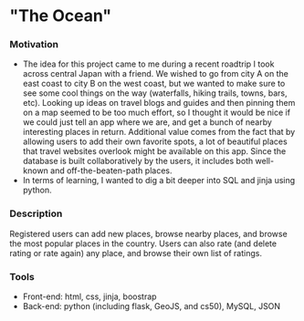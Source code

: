 # "The Ocean"

### Motivation
- The idea for this project came to me during a recent roadtrip I took across central Japan with a friend. We wished to go from city A on the east coast to city B on the west coast, but we wanted to make sure to see some cool things on the way (waterfalls, hiking trails, towns, bars, etc). Looking up ideas on travel blogs and guides and then pinning them on a map seemed to be too much effort, so I thought it would be nice if we could just tell an app where we are, and get a bunch of nearby interesting places in return. Additional value comes from the fact that by allowing users to add their own favorite spots, a lot of beautiful places that travel websites overlook might be available on this app. Since the database is built collaboratively by the users, it includes both well-known and off-the-beaten-path places.
- In terms of learning, I wanted to dig a bit deeper into SQL and jinja using python.

### Description
Registered users can add new places, browse nearby places, and browse the most popular places in the country. Users can also rate (and delete rating or rate again) any place, and browse their own list of ratings.

### Tools
- Front-end: html, css, jinja, boostrap
- Back-end: python (including flask, GeoJS, and cs50), MySQL, JSON
